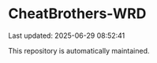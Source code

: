 # CheatBrothers-WRD

Last updated: 2025-06-29 08:52:41

This repository is automatically maintained.
